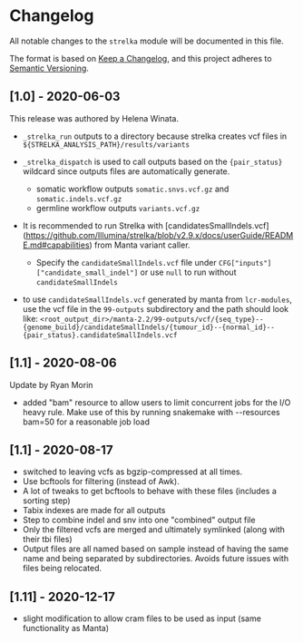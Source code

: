 # Changelog

All notable changes to the `strelka` module will be documented in this file.

The format is based on [Keep a Changelog](https://keepachangelog.com/en/1.0.0/),
and this project adheres to [Semantic Versioning](https://semver.org/spec/v2.0.0.html).

## [1.0] - 2020-06-03

This release was authored by Helena Winata.

- `_strelka_run` outputs to a directory because strelka creates vcf files in `${STRELKA_ANALYSIS_PATH}/results/variants`
- `_strelka_dispatch` is used to call outputs based on the `{pair_status}` wildcard since outputs files are automatically generate.
    - somatic workflow outputs `somatic.snvs.vcf.gz` and `somatic.indels.vcf.gz`
    - germline workflow outputs `variants.vcf.gz`
- It is recommended to run Strelka with [candidatesSmallIndels.vcf] (https://github.com/Illumina/strelka/blob/v2.9.x/docs/userGuide/README.md#capabilities) from Manta variant caller.
    - Specify the `candidateSmallIndels.vcf` file under `CFG["inputs"]["candidate_small_indel"]` or use `null` to run without `candidateSmallIndels`

 - to use `candidateSmallIndels.vcf` generated by manta from `lcr-modules`, use the vcf file in the `99-outputs` subdirectory and the path should look like:
    `<root_output_dir>/manta-2.2/99-outputs/vcf/{seq_type}--{genome_build}/candidateSmallIndels/{tumour_id}--{normal_id}--{pair_status}.candidateSmallIndels.vcf`

## [1.1] - 2020-08-06

Update by Ryan Morin
 - added "bam" resource to allow users to limit concurrent jobs for the I/O heavy rule. Make use of this by running snakemake with --resources bam=50 for a reasonable job load


## [1.1] - 2020-08-17
 - switched to leaving vcfs as bgzip-compressed at all times. 
 - Use bcftools for filtering (instead of Awk).  
 - A lot of tweaks to get bcftools to behave with these files (includes a sorting step)
 - Tabix indexes are made for all outputs
 - Step to combine indel and snv into one "combined" output file
 - Only the filtered vcfs are merged and ultimately symlinked (along with their tbi files)
 - Output files are all named based on sample instead of having the same name and being separated by subdirectories. Avoids future issues with files being relocated. 

## [1.11] - 2020-12-17

- slight modification to allow cram files to be used as input (same functionality as Manta)